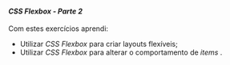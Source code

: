 #### _CSS Flexbox - Parte 2_

Com estes exercícios aprendi:

-   Utilizar  _CSS Flexbox_ para criar layouts flexíveis;
-   Utilizar  _CSS Flexbox_ para alterar o comportamento de  _items_ .
